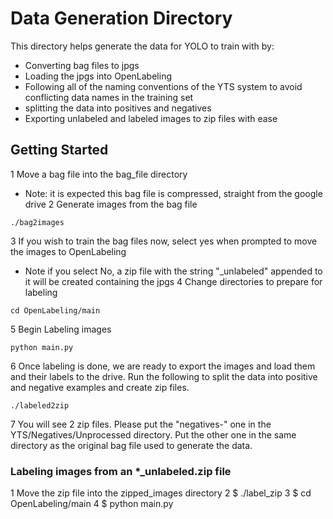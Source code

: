 # Data Generation Directory

This directory helps generate the data for YOLO to train with by:
- Converting bag files to jpgs 
- Loading the jpgs into OpenLabeling
- Following all of the naming conventions of the YTS system to avoid conflicting data names in the training set
- splitting the data into positives and negatives
- Exporting unlabeled and labeled images to zip files with ease

## Getting Started
1 Move a bag file into the bag_file directory
- Note: it is expected this bag file is compressed, straight from the google drive
2 Generate images from the bag file
```
./bag2images
```
3 If you wish to train the bag files now, select yes when prompted to move the images to OpenLabeling
- Note if you select No, a zip file with the string "_unlabeled" appended to it will be created containing the jpgs
4 Change directories to prepare for labeling
```
cd OpenLabeling/main
```
5 Begin Labeling images
```
python main.py
```
6 Once labeling is done, we are ready to export the images and load them and their labels to the drive. Run the following to split the data into positive and negative examples and create zip files.
```
./labeled2zip
```
7 You will see 2 zip files. Please put the "negatives-" one in the YTS/Negatives/Unprocessed directory. Put the other one in the same directory as the original bag file used to generate the data.

### Labeling images from an *_unlabeled.zip file
1 Move the zip file into the zipped_images directory
2 $ ./label_zip
3 $ cd OpenLabeling/main
4 $ python main.py
